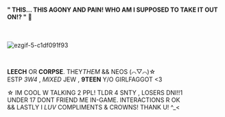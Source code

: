<h4>" THIS... THIS AGONY AND PAIN! WHO AM I SUPPOSED TO TAKE IT OUT ON!? " 💢</h4>

<br>

![ezgif-5-c1df091f93](https://github.com/bagofbombs/bagofbombs/assets/132232836/a9385fb0-0da7-4691-8074-7846c688ab32)

<br>

**LEECH** OR **CORPSE**. THEY*THEM* && NEOS (⌒▽⌒)☆ <br>
ESTP *3W4* , *MIXED* JEW , **9TEEN** Y/O GIRLFAGGOT <3 <br>

☆ IM COOL W TALKING 2 PPL! TLDR 4 SNTY , LOSERS DNI!!1 <br>
UNDER 17 DONT FRIEND ME IN-GAME. INTERACTIONS R OK <br>
&& LASTLY I *LUV* COMPLIMENTS & CROWNS! THANK U! ^_<
